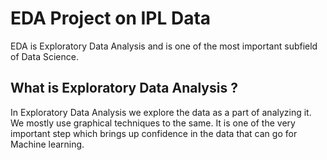 # EDA Project on IPL Data
EDA is Exploratory Data Analysis and is one of the most important subfield of Data Science.
## __What is Exploratory Data Analysis ?__
In Exploratory Data Analysis we explore the data as a part of analyzing it. We mostly use graphical techniques to the same.
It is one of the very important step which brings up confidence in the data that can go for Machine learning.

